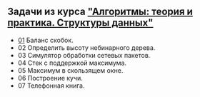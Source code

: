 **Задачи из курса ["Алгоритмы: теория и практика. Структуры данных"](https://stepik.org/course/1547/syllabus)**
----------------------------------------------------------------
* [01](https://github.com/megamott/JavaAlgorithms/blob/master/src/stepik_algorithms_structures/Brackets.java) Баланс скобок.
* 02 Определить высоту небинарного дерева.
* 03 Симулятор обработки сетевых пакетов.
* 04 Стек с поддержкой максимума.
* 05 Максимум в скользящем окне.
* 06 Построение кучи.
* 07 Телефонная книга.
